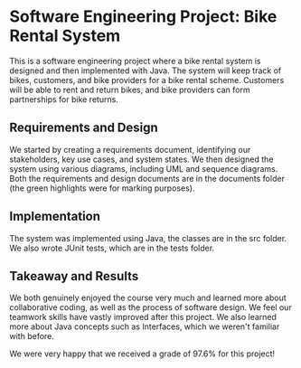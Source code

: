 # Software Engineering Project: Bike Rental System
This is a software engineering project where a bike rental system is designed and then implemented with Java. The system will keep track of bikes, customers, and bike providers for a bike rental scheme. Customers will be able to rent and return bikes, and bike providers can form partnerships for bike returns.

## Requirements and Design
We started by creating a requirements document, identifying our stakeholders, key use cases, and system states. We then designed the system using various diagrams, including UML and sequence diagrams. Both the requirements and design documents are in the documents folder (the green highlights were for marking purposes).

## Implementation
The system was implemented using Java, the classes are in the src folder. We also wrote JUnit tests, which are in the tests folder.

## Takeaway and Results
We both genuinely enjoyed the course very much and learned more about collaborative coding, as well as the process of software design. We feel our teamwork skills have vastly improved after this project. We also learned more about Java concepts such as Interfaces, which we weren't familiar with before.

We were very happy that we received a grade of 97.6% for this project!
